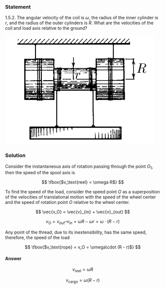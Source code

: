 ###  Statement

$1.5.2.$ The angular velocity of the coil is $\omega$, the radius of the inner cylinder is $r$, and the radius of the outer cylinders is $R$. What are the velocities of the coil and load axis relative to the ground?

![ For problem $1.5.2$ |483x353, 31%](../../img/1.5.2/statement.png)

### Solution

Consider the instantaneous axis of rotation passing through the point $O_1$, then the speed of the spool axis is

$$
\fbox{$v_\text{reel} = \omega R$}
$$

To find the speed of the load, consider the speed point $O$ as a superposition of the velocities of translational motion with the speed of the wheel center and the speed of rotation point $O$ relative to the wheel center.

$$
\vec{v_O} = \vec{v}_{in} + \vec{v}_{out}
$$

$$
v_O = v_{out} – v_{in} = \omega R - \omega r = \omega\cdot (R - r)
$$

Any point of the thread, due to its inextensibility, has the same speed, therefore, the speed of the load

$$
\fbox{$v_\text{rope} = v_O = \omega\cdot (R - r)$}
$$

#### Answer

$$
v_\text{reel} = \omega R
$$

$$
v_\text{cargo} = \omega (R - r)
$$